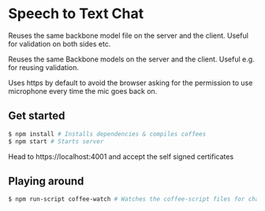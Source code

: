Speech to Text Chat
====================
Reuses the same backbone model file on the server and the client. Useful for validation on both sides etc.

Reuses the same Backbone models on the server and the client. Useful e.g. for reusing validation.

Uses https by default to avoid the browser asking for the permission to use microphone every time the mic goes back on.

## Get started
```bash
$ npm install # Installs dependencies & compiles coffees 
$ npm start # Starts server
```
Head to https://localhost:4001 and accept the self signed certificates

## Playing around
```bash
$ npm run-script coffee-watch # Watches the coffee-script files for changes
```

